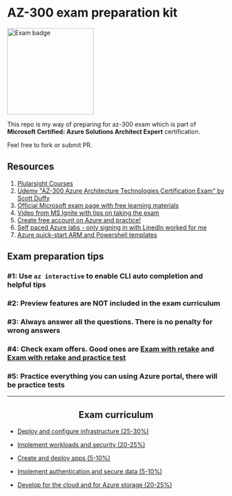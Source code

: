 # AZ-300 exam preparation kit

<img src="https://docs.microsoft.com/en-us/media/learn/certification/badges/microsoft-certified-expert-badge.svg" alt="Exam badge" width="200"/>

This repo is my way of preparing for az-300 exam which is part of
**Microsoft Certified: Azure Solutions Architect Expert** certification.

Feel free to fork or submit PR.

## Resources

1. [Plularsight Courses](https://app.pluralsight.com/paths/certificate/microsoft-azure-architect-technologies-az-300)
2. [Udemy "AZ-300 Azure Architecture Technologies Certification Exam" by Scott Duffy](https://www.udemy.com/course/70534-azure/)
3. [Official Microsoft exam page with free learning materials](https://docs.microsoft.com/en-gb/learn/certifications/exams/az-300)
4. [Video from MS Ignite with tips on taking the exam](https://myignite.techcommunity.microsoft.com/sessions/80470?source=sessions)
5. [Create free account on Azure and practice!](https://azure.microsoft.com/en-us/free/)
6. [Self paced Azure labs - only signing in with LinedIn worked for me](https://www.microsoft.com/HandsOnLabs/SelfPacedLabs)
7. [Azure quick-start ARM and Powershell templates](https://github.com/Azure/AzureStack-QuickStart-Templates)

## Exam preparation tips

### #1: Use `az interactive` to enable CLI auto completion and helpful tips

### #2: Preview features are NOT included in the exam curriculum

### #3: Always answer all the questions. There is no penalty for wrong answers

### #4: Check exam offers. Good ones are [Exam with retake](https://eu1.mindhub.com/microsoft-exam-replay-mcp-exam-plus-retake/p/Microsoft-Exam-Replay?utm_source=msftmarketing&utm_medium=msft_offers&utm_campaign=ExamReplayFY20&utm_term=ERFY20&utm_content=weblink3) and [Exam with retake and practice test](https://eu1.mindhub.com/microsoft-exam-replay-with-practice-test-mcp-exam/p/Microsoft-Exam-Replay-PT?utm_source=msftmarketing&utm_medium=msft_offers&utm_campaign=ExamReplayFY20&utm_term=ERFY20&utm_content=weblink)

### #5: Practice everything you can using Azure portal, there will be practice tests

---

## <center>Exam curriculum</center>

* [Deploy and configure infrastructure (25-30%)](/1-infrastructure/README.md)

* [Implement workloads and security (20-25%)](/2-workloads-&-security/README.md)

* [Create and deploy apps (5-10%)](/3-create-&-deploy-apps/README.md)

* [Implement authentication and secure data (5-10%)](/4-authentication-&-security/README.md)

* [Develop for the cloud and for Azure storage (20-25%)](/5-develop-cloud-&-storage/README.md)